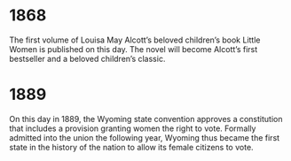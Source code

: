 # 1868
The first volume of Louisa May Alcott’s beloved children’s book Little Women
is published on this day. The novel will become Alcott’s first bestseller
and a beloved children’s classic.

# 1889
On this day in 1889, the Wyoming state convention approves a constitution that includes a provision granting women the right to vote. Formally admitted into the union the following year, Wyoming thus became the first state in the history of the nation to allow its female citizens to vote.
